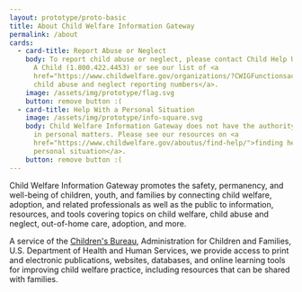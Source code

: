 ```yaml
---
layout: prototype/proto-basic
title: About Child Welfare Information Gateway
permalink: /about
cards:
  - card-title: Report Abuse or Neglect
    body: To report child abuse or neglect, please contact Child Help USA at 1.800.4
      A Child (1.800.422.4453) or see our list of <a
      href="https://www.childwelfare.gov/organizations/?CWIGFunctionsaction=rols:main.dspList&rolType=custom&rs_id=5">State
      child abuse and neglect reporting numbers</a>.
    image: /assets/img/prototype/flag.svg
    button: remove button :(
  - card-title: Help With a Personal Situation
    image: /assets/img/prototype/info-square.svg
    body: Child Welfare Information Gateway does not have the authority to intervene
      in personal matters. Please see our resources on <a
      href="https://www.childwelfare.gov/aboutus/find-help/">finding help with a
      personal situation</a>.
    button: remove button :(
---
```

Child Welfare Information Gateway promotes the safety, permanency, and well-being of children, youth, and families by connecting child welfare, adoption, and related professionals as well as the public to information, resources, and tools covering topics on child welfare, child abuse and neglect, out-of-home care, adoption, and more.

A service of the [Children's Bureau](https://www.acf.hhs.gov/cb), Administration for Children and Families, U.S. Department of Health and Human Services, we provide access to print and electronic publications, websites, databases, and online learning tools for improving child welfare practice, including resources that can be shared with families.